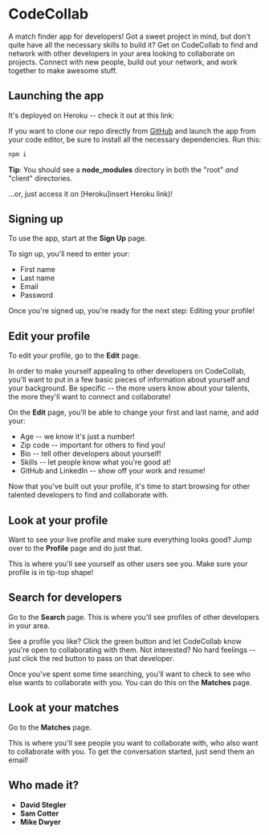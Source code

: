 # CodeCollab

A match finder app for developers! Got a sweet project in mind, but don't quite have all the necessary skills to build it? Get on CodeCollab to find and network with other developers in your area looking to collaborate on projects. Connect with new people, build out your network, and work together to make awesome stuff. 

## Launching the app

It's deployed on Heroku -- check it out at this link:

<insert Heroku link>

If you want to clone our repo directly from [GitHub](https://github.com/Stegler/CodeCollab) and launch the app from your code editor, be sure to install all the necessary dependencies. Run this:

```bash
npm i
```

**Tip**: You should see a **node_modules** directory in both the "root" *and* "client" directories.

...or, just access it on [Heroku]insert Heroku link)! 

## Signing up

To use the app, start at the **Sign Up** page. 

<insert Sign Up screenshot>

To sign up, you'll need to enter your:

* First name
* Last name
* Email
* Password

Once you're signed up, you're ready for the next step: Editing your profile!

## Edit your profile

To edit your profile, go to the **Edit** page.

<insert Edit screen shot>

In order to make yourself appealing to other developers on CodeCollab, you'll want to put in a few basic pieces of information about yourself and your background. Be specific -- the more users know about your talents, the more they'll want to connect and collaborate!

On the **Edit** page, you'll be able to change your first and last name, and add your:

* Age -- we know it's just a number!
* Zip code -- important for others to find you!
* Bio -- tell other developers about yourself!
* Skills -- let people know what you're good at!
* GitHub and LinkedIn -- show off your work and resume!

Now that you've built out your profile, it's time to start browsing for other talented developers to find and collaborate with.

## Look at your profile

Want to see your live profile and make sure everything looks good? Jump over to the **Profile** page and do just that.

<insert Profile screenshot>

This is where you'll see yourself as other users see you. Make sure your profile is in tip-top shape!

## Search for developers

Go to the **Search** page. This is where you'll see profiles of other developers in your area.

<insert Search screenshot>

See a profile you like? Click the green button and let CodeCollab know you're open to collaborating with them. Not interested? No hard feelings -- just click the red button to pass on that developer.

Once you've spent some time searching, you'll want to check to see who else wants to collaborate with you. You can do this on the **Matches** page.

## Look at your matches

Go to the **Matches** page.

<insert Matches screenshot>

This is where you'll see people you want to collaborate with, who also want to collaborate with you. To get the conversation started, just send them an email!

## Who made it?

* **David Stegler**
* **Sam Cotter**
* **Mike Dwyer**
